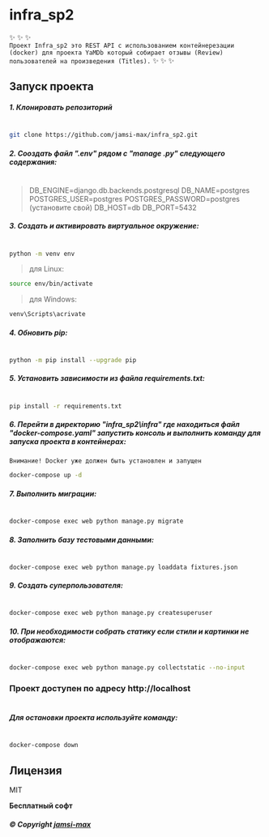 # infra_sp2
✨  ✨  ✨  
`Проект Infra_sp2 это REST API с использованием контейнерезации (docker) для проекта YaMDb который собирает отзывы (Review) пользователей на произведения (Titles).`
✨ ✨  ✨  
## **Запуск проекта**
##### 1. Клонировать репозиторий
#
```sh
git clone https://github.com/jamsi-max/infra_sp2.git
```
##### 2. Сооздать файл ".env" рядом с **"manage .py"** следующего содержания:
#
>DB_ENGINE=django.db.backends.postgresql 
DB_NAME=postgres
POSTGRES_USER=postgres
POSTGRES_PASSWORD=postgres (установите свой)
DB_HOST=db
DB_PORT=5432

##### 3. Cоздать и активировать виртуальное окружение:
#
```sh
python -m venv env
```
> для Linux:
```sh
source env/bin/activate
```
> для Windows:
```sh
venv\Scripts\acrivate
```

##### 4. Обновить pip:
#
```sh
python -m pip install --upgrade pip
```
##### 5. Установить зависимости из файла requirements.txt:
#
```sh
pip install -r requirements.txt
```
##### 6. Перейти в директорию "infra_sp2\infra" где находиться файл **"docker-compose.yaml"** запустить консоль и выполнить команду для запуска проекта в контейнерах:
`Внимание! Docker уже должен быть установлен и запущен`
```sh
docker-compose up -d
```
##### 7. Выполнить миграции:
#
```sh
docker-compose exec web python manage.py migrate
```
##### 8. Заполнить базу тестовыми данными:
#
```sh
docker-compose exec web python manage.py loaddata fixtures.json
```
##### 9. Создать суперпользователя:
#
```sh
docker-compose exec web python manage.py createsuperuser
```
##### 10. При необходимости собрать статику если стили и картинки не отображаются:
#
```sh
docker-compose exec web python manage.py collectstatic --no-input
```

### Проект доступен по адресу http://localhost
#
##### Для остановки проекта используйте команду:
#
```sh
docker-compose down
```

## Лицензия

MIT

**Бесплатный софт**
##### © Copyright **[jamsi-max](https://github.com/jamsi-max)**



